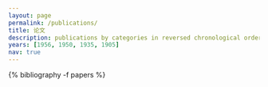 ```yaml
---
layout: page
permalink: /publications/
title: 论文
description: publications by categories in reversed chronological order. generated by jekyll-scholar.
years: [1956, 1950, 1935, 1905]
nav: true
---
```


<div class="publications">

{% bibliography -f papers %}

</div>
